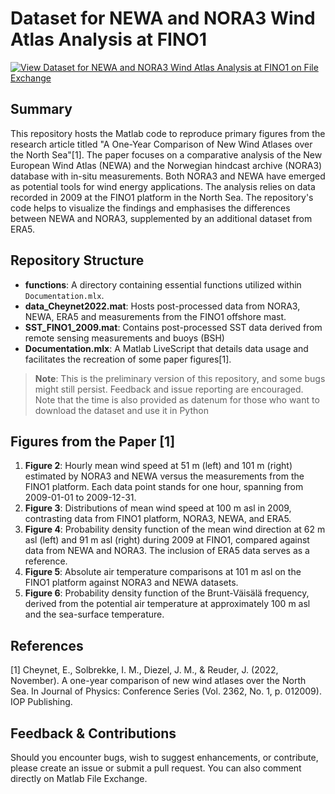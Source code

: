 # Dataset for NEWA and NORA3 Wind Atlas Analysis at FINO1
[![View Dataset for NEWA and NORA3 Wind Atlas Analysis at FINO1 on File Exchange](https://www.mathworks.com/matlabcentral/images/matlab-file-exchange.svg)](https://se.mathworks.com/matlabcentral/fileexchange/135877-dataset-for-newa-and-nora3-wind-atlas-analysis-at-fino1)

## Summary
This repository hosts the Matlab code to reproduce primary figures from the research article titled "A One-Year Comparison of New Wind Atlases over the North Sea"[1]. The paper focuses on a comparative analysis of the New European Wind Atlas (NEWA) and the Norwegian hindcast archive (NORA3) database with in-situ measurements. Both NORA3 and NEWA have emerged as potential tools for wind energy applications. The analysis relies on data recorded in 2009 at the FINO1 platform in the North Sea. The repository's code helps to visualize the findings and emphasises the differences between NEWA and NORA3, supplemented by an additional dataset from ERA5.

## Repository Structure
- **functions**: A directory containing essential functions utilized within `Documentation.mlx`.
- **data_Cheynet2022.mat**: Hosts post-processed  data from NORA3, NEWA, ERA5 and measurements from the FINO1 offshore mast.
- **SST_FINO1_2009.mat**: Contains post-processed SST data derived from remote sensing measurements and buoys (BSH)
- **Documentation.mlx**: A Matlab LiveScript that details data usage and facilitates the recreation of some paper figures[1].

> **Note**: This is the preliminary version of this repository, and some bugs might still persist. Feedback and issue reporting are encouraged. Note that the time is also provided as datenum for those who want to download the dataset and use it in Python

## Figures from the Paper [1]
1. **Figure 2**: Hourly mean wind speed at 51 m (left) and 101 m (right) estimated by NORA3 and NEWA versus the measurements from the FINO1 platform. Each data point stands for one hour, spanning from 2009-01-01 to 2009-12-31.
2. **Figure 3**: Distributions of mean wind speed at 100 m asl in 2009, contrasting data from FINO1 platform, NORA3, NEWA, and ERA5.
3. **Figure 4**: Probability density function of the mean wind direction at 62 m asl (left) and 91 m asl (right) during 2009 at FINO1, compared against data from NEWA and NORA3. The inclusion of ERA5 data serves as a reference.
4. **Figure 5**: Absolute air temperature comparisons at 101 m asl on the FINO1 platform against NORA3 and NEWA datasets.
5. **Figure 6**: Probability density function of the Brunt-Väisälä frequency, derived from the potential air temperature at approximately 100 m asl and the sea-surface temperature.

## References
[1] Cheynet, E., Solbrekke, I. M., Diezel, J. M., & Reuder, J. (2022, November). A one-year comparison of new wind atlases over the North Sea. In Journal of Physics: Conference Series (Vol. 2362, No. 1, p. 012009). IOP Publishing.

## Feedback & Contributions
Should you encounter bugs, wish to suggest enhancements, or contribute, please create an issue or submit a pull request. You can also comment directly on Matlab File Exchange.

